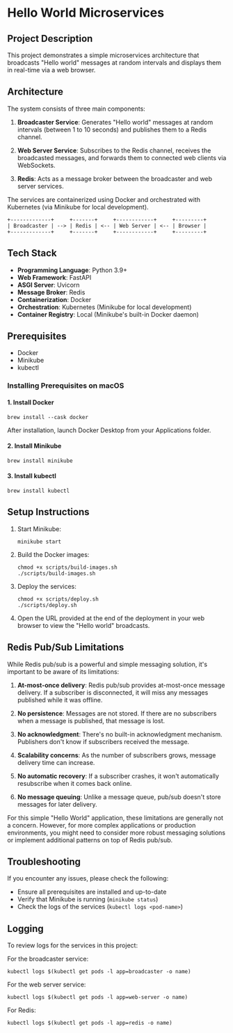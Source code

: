 # Hello World Microservices

## Project Description

This project demonstrates a simple microservices architecture that broadcasts "Hello world" messages at random intervals and displays them in real-time via a web browser.

## Architecture

The system consists of three main components:

1. **Broadcaster Service**: Generates "Hello world" messages at random intervals (between 1 to 10 seconds) and publishes them to a Redis channel.

2. **Web Server Service**: Subscribes to the Redis channel, receives the broadcasted messages, and forwards them to connected web clients via WebSockets.

3. **Redis**: Acts as a message broker between the broadcaster and web server services.

The services are containerized using Docker and orchestrated with Kubernetes (via Minikube for local development).

```
+-------------+     +-------+     +------------+     +---------+
| Broadcaster | --> | Redis | <-- | Web Server | <-- | Browser |
+-------------+     +-------+     +------------+     +---------+
```

## Tech Stack

- **Programming Language**: Python 3.9+
- **Web Framework**: FastAPI
- **ASGI Server**: Uvicorn
- **Message Broker**: Redis
- **Containerization**: Docker
- **Orchestration**: Kubernetes (Minikube for local development)
- **Container Registry**: Local (Minikube's built-in Docker daemon)

## Prerequisites

- Docker
- Minikube
- kubectl

### Installing Prerequisites on macOS

#### 1. Install Docker
```
brew install --cask docker
```

After installation, launch Docker Desktop from your Applications folder.

#### 2. Install Minikube
```
brew install minikube
```

#### 3. Install kubectl
```
brew install kubectl
```

## Setup Instructions

1. Start Minikube:
   ```
   minikube start
   ```

2. Build the Docker images:
   ```
   chmod +x scripts/build-images.sh
   ./scripts/build-images.sh
   ```

3. Deploy the services:
   ```
   chmod +x scripts/deploy.sh
   ./scripts/deploy.sh
   ```

4. Open the URL provided at the end of the deployment in your web browser to view the "Hello world" broadcasts.

## Redis Pub/Sub Limitations

While Redis pub/sub is a powerful and simple messaging solution, it's important to be aware of its limitations:

1. **At-most-once delivery**: Redis pub/sub provides at-most-once message delivery. If a subscriber is disconnected, it will miss any messages published while it was offline.

2. **No persistence**: Messages are not stored. If there are no subscribers when a message is published, that message is lost.

3. **No acknowledgment**: There's no built-in acknowledgment mechanism. Publishers don't know if subscribers received the message.

4. **Scalability concerns**: As the number of subscribers grows, message delivery time can increase.

5. **No automatic recovery**: If a subscriber crashes, it won't automatically resubscribe when it comes back online.

6. **No message queuing**: Unlike a message queue, pub/sub doesn't store messages for later delivery.

For this simple "Hello World" application, these limitations are generally not a concern. However, for more complex applications or production environments, you might need to consider more robust messaging solutions or implement additional patterns on top of Redis pub/sub.

## Troubleshooting

If you encounter any issues, please check the following:

- Ensure all prerequisites are installed and up-to-date
- Verify that Minikube is running (`minikube status`)
- Check the logs of the services (`kubectl logs <pod-name>`)

## Logging
To review logs for the services in this project:

For the broadcaster service:
```
kubectl logs $(kubectl get pods -l app=broadcaster -o name)
```

For the web server service:
```
kubectl logs $(kubectl get pods -l app=web-server -o name)
```

For Redis:
```
kubectl logs $(kubectl get pods -l app=redis -o name)
```